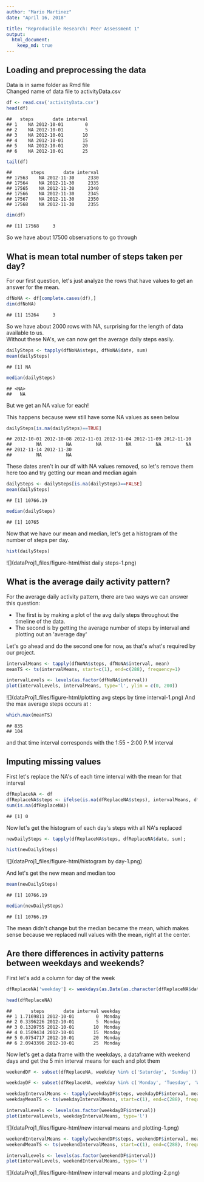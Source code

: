 ```yaml
---
author: "Mario Martinez"
date: "April 16, 2018"

title: "Reproducible Research: Peer Assessment 1"
output: 
  html_document:
    keep_md: true
---
```





## Loading and preprocessing the data

Data is in same folder as Rmd file  
Changed name of data file to activityData.csv


```r
df <- read.csv('activityData.csv')
head(df)
```

```
##   steps       date interval
## 1    NA 2012-10-01        0
## 2    NA 2012-10-01        5
## 3    NA 2012-10-01       10
## 4    NA 2012-10-01       15
## 5    NA 2012-10-01       20
## 6    NA 2012-10-01       25
```

```r
tail(df)
```

```
##       steps       date interval
## 17563    NA 2012-11-30     2330
## 17564    NA 2012-11-30     2335
## 17565    NA 2012-11-30     2340
## 17566    NA 2012-11-30     2345
## 17567    NA 2012-11-30     2350
## 17568    NA 2012-11-30     2355
```

```r
dim(df)
```

```
## [1] 17568     3
```

So we have about 17500 observations to go through

## What is mean total number of steps taken per day?
For our first question, let's just analyze the rows that have values to get an answer for the mean.


```r
dfNoNA <- df[complete.cases(df),]
dim(dfNoNA)
```

```
## [1] 15264     3
```

So we have about 2000 rows with NA, surprising for the length of data available to us.  
Without these NA's, we can now get the average daily steps easily.


```r
dailySteps <- tapply(dfNoNA$steps, dfNoNA$date, sum)
mean(dailySteps)
```

```
## [1] NA
```

```r
median(dailySteps)
```

```
## <NA> 
##   NA
```

But we get an NA value for each!  

This happens because wew still have some NA values as seen below


```r
dailySteps[is.na(dailySteps)==TRUE]
```

```
## 2012-10-01 2012-10-08 2012-11-01 2012-11-04 2012-11-09 2012-11-10 
##         NA         NA         NA         NA         NA         NA 
## 2012-11-14 2012-11-30 
##         NA         NA
```

These dates aren't in our df with NA values removed, so let's remove them here too and try getting our mean and median again


```r
dailySteps <- dailySteps[is.na(dailySteps)==FALSE]
mean(dailySteps)
```

```
## [1] 10766.19
```

```r
median(dailySteps)
```

```
## [1] 10765
```

Now that we have our mean and median, let's get a histogram of the number of steps per day.


```r
hist(dailySteps)
```

![](dataProj1_files/figure-html/hist daily steps-1.png)<!-- -->

## What is the average daily activity pattern?

For the average daily activity pattern, there are two ways we can answer this question:  

- The first is by making a plot of the avg daily steps throughout the timeline of the data.
- The second is by getting the average number of steps by interval and plotting out an 'average day'  

Let's go ahead and do the second one for now, as that's what's required by our project.  


```r
intervalMeans <- tapply(dfNoNA$steps, dfNoNA$interval, mean)
meanTS <- ts(intervalMeans, start=c(1), end=c(288), frequency=1)

intervalLevels <- levels(as.factor(dfNoNA$interval))
plot(intervalLevels, intervalMeans, type='l', ylim = c(0, 200))
```

![](dataProj1_files/figure-html/plotting avg steps by time interval-1.png)<!-- -->
And the max average steps occurs at :


```r
which.max(meanTS)
```

```
## 835 
## 104
```

and that time interval corresponds with the 1:55 - 2:00 P.M interval  
## Imputing missing values

First let's replace the NA's of each time interval with the mean for that interval


```r
dfReplaceNA <- df
dfReplaceNA$steps <- ifelse(is.na(dfReplaceNA$steps), intervalMeans, dfReplaceNA$steps)
sum(is.na(dfReplaceNA))
```

```
## [1] 0
```


Now let's get the histogram of each day's steps with all NA's replaced 


```r
newDailySteps <- tapply(dfReplaceNA$steps, dfReplaceNA$date, sum);

hist(newDailySteps)
```

![](dataProj1_files/figure-html/histogram by day-1.png)<!-- -->

And let's get the new mean and median too


```r
mean(newDailySteps)
```

```
## [1] 10766.19
```

```r
median(newDailySteps)
```

```
## [1] 10766.19
```

The mean didn't change but the median became the mean, which makes sense because we replaced null values with the mean, right at the center.  

## Are there differences in activity patterns between weekdays and weekends?

First let's add a column for day of the week


```r
dfReplaceNA['weekday'] <- weekdays(as.Date(as.character(dfReplaceNA$date), '%Y-%m-%d'))

head(dfReplaceNA)
```

```
##       steps       date interval weekday
## 1 1.7169811 2012-10-01        0  Monday
## 2 0.3396226 2012-10-01        5  Monday
## 3 0.1320755 2012-10-01       10  Monday
## 4 0.1509434 2012-10-01       15  Monday
## 5 0.0754717 2012-10-01       20  Monday
## 6 2.0943396 2012-10-01       25  Monday
```

Now let's get a data frame with the weekdays, a dataframe with weekend days and get the 5 min interval means for each and plot them


```r
weekendDF <- subset(dfReplaceNA, weekday %in% c('Saturday', 'Sunday'))

weekdayDF <- subset(dfReplaceNA, weekday %in% c('Monday', 'Tuesday', 'Wednesday', 'Thursday', 'Friday'))
```



```r
weekdayIntervalMeans <- tapply(weekdayDF$steps, weekdayDF$interval, mean)
weekdayMeanTS <- ts(weekdayIntervalMeans, start=c(1), end=c(288), frequency=1)

intervalLevels <- levels(as.factor(weekdayDF$interval))
plot(intervalLevels, weekdayIntervalMeans, type='l')
```

![](dataProj1_files/figure-html/new interval means and plotting-1.png)<!-- -->

```r
weekendIntervalMeans <- tapply(weekendDF$steps, weekendDF$interval, mean)
weekendMeanTS <- ts(weekendIntervalMeans, start=c(1), end=c(288), frequency=1)

intervalLevels <- levels(as.factor(weekendDF$interval))
plot(intervalLevels, weekendIntervalMeans, type='l')
```

![](dataProj1_files/figure-html/new interval means and plotting-2.png)<!-- -->


